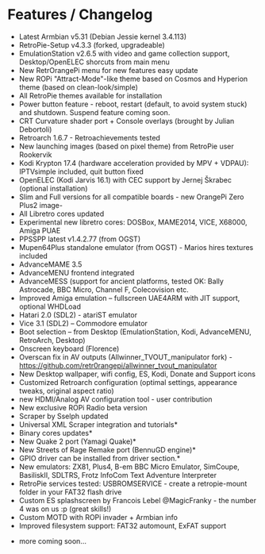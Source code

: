 # Features / Changelog

- Latest Armbian v5.31 (Debian Jessie kernel 3.4.113)
- RetroPie-Setup v4.3.3 (forked, upgradeable)
- EmulationStation v2.6.5  with video and game collection support, Desktop/OpenELEC shorcuts from main menu
- New RetrOrangePi menu for new features easy update
- New ROPi "Attract-Mode"-like theme based on Cosmos and Hyperion theme (based on clean-look/simple)
- All RetroPie themes available for installation
- Power button feature - reboot, restart (default, to avoid system stuck) and shutdown. Suspend feature coming soon. 
- CRT Curvature shader port + Console overlays (brought by Julian Debortoli)
- Retroarch 1.6.7 - Retroachievements tested
- New launching images (based on pixel theme) from RetroPie user Rookervik 
- Kodi Krypton 17.4 (hardware acceleration provided by MPV + VDPAU): IPTVsimple included, quit button fixed
- OpenELEC (Kodi Jarvis 16.1) with CEC support by Jernej Škrabec (optional installation)
- Slim and Full versions for all compatible boards - new OrangePi Zero Plus2 image-
- All Libretro cores updated
- Experimental new libretro cores: DOSBox, MAME2014, VICE, X68000, Amiga PUAE
- PPSSPP latest v1.4.2.77 (from OGST)
- Mupen64Plus standalone emulator (from OGST) - Marios hires textures included
- AdvanceMAME 3.5
- AdvanceMENU frontend integrated
- AdvanceMESS (support for ancient platforms, tested OK: Bally Astrocade, BBC Micro, Channel F, Colecovision etc.
- Improved Amiga emulation – fullscreen UAE4ARM with JIT support, optional WHDLoad
- Hatari 2.0 (SDL2) - atariST emulator
- Vice 3.1 (SDL2) – Commodore emulator
- Boot selection – from Desktop (EmulationStation, Kodi, AdvanceMENU, RetroArch, Desktop) 
- Onscreen keyboard (Florence)
- Overscan fix in AV outputs (Allwinner_TVOUT_manipulator fork) - https://github.com/retr0rangepi/allwinner_tvout_manipulator
- New Desktop wallpaper, wifi config, ES, Kodi, Donate and Support icons
- Customized Retroarch configuration (optimal settings, appearance tweaks, original aspect ratio)
- new HDMI/Analog AV configuration tool - user contribution
- New exclusive ROPi Radio beta version
- Scraper by Sselph updated
- Universal XML Scraper integration and tutorials*
- Binary cores updates*
- New Quake 2 port (Yamagi Quake)*
- New Streets of Rage Remake port (BennuGD engine)*
- GPIO driver can be installed from driver section.*
- New emulators: ZX81, Plus4, B-em BBC Micro Emulator, SimCoupe, BasiliskII, SDLTRS, Frotz InfoCom Text Adventure Interpreter 
- RetroPie services tested: USBROMSERVICE - create a retropie-mount folder in your FAT32 flash drive
- Custom ES splashscreen by Francois Lebel @MagicFranky - the number 4 was on us :p (great skills!)
- Custom MOTD with ROPi invader + Armbian info
- Improved filesystem support: FAT32 automount, ExFAT support

* more coming soon...
